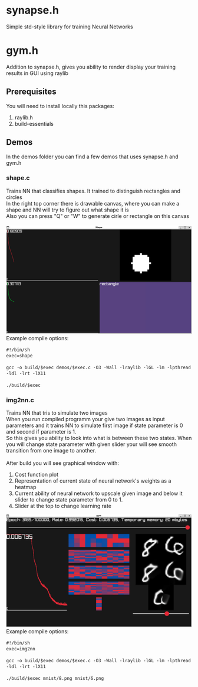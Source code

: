 # synapse.h
Simple std-style library for training Neural Networks

# gym.h
Addition to synapse.h, gives you ability to render display your training results in GUI using raylib

## Prerequisites
You will need to install locally this packages:
1. raylib.h 
2. build-essentials

## Demos
In the demos folder you can find a few demos that uses synapse.h and gym.h

### shape.c
Trains NN that classifies shapes. It trained to distinguish rectangles and circles<br/>
In the right top corner there is drawable canvas, where you can make a shape and NN will try to figure out what shape it is<br/>
Also you can press "Q" or "W" to generate cirle or rectangle on this canvas<br/>
<br/>
![shape](shape.jpg)
<br/>
Example compile options:
```
#!/bin/sh
exec=shape

gcc -o build/$exec demos/$exec.c -O3 -Wall -lraylib -lGL -lm -lpthread -ldl -lrt -lX11

./build/$exec
```

### img2nn.c
Trains NN that tris to simulate two images<br/>
When you run compiled programm your give two images as input parameters and it trains NN to simulate first image if state parameter is 0 and second if parameter is 1.<br/>
So this gives you ability to look into what is between these two states. When you will change state parameter with given slider your will see smooth transition from one image to another.
<br/>
<br/>
After build you will see graphical window with:
1. Cost function plot
2. Representation of current state of neural network's weights as a heatmap
3. Current ability of neural network to upscale given image and below it slider to change state parameter from 0 to 1.
4. Slider at the top to change learning rate

![img2nn example](img2nn.jpg)
<br/>
Example compile options:
```
#!/bin/sh
exec=img2nn

gcc -o build/$exec demos/$exec.c -O3 -Wall -lraylib -lGL -lm -lpthread -ldl -lrt -lX11

./build/$exec mnist/8.png mnist/6.png
```
